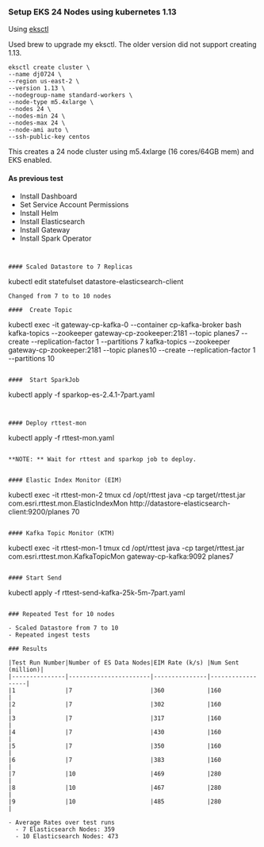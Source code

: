 
### Setup EKS 24 Nodes using kubernetes 1.13

Using [eksctl](https://eksctl.io/)

Used brew to upgrade my eksctl.  The older version did not support creating 1.13.

```
eksctl create cluster \
--name dj0724 \
--region us-east-2 \
--version 1.13 \
--nodegroup-name standard-workers \
--node-type m5.4xlarge \
--nodes 24 \
--nodes-min 24 \
--nodes-max 24 \
--node-ami auto \
--ssh-public-key centos
```

This creates a 24 node cluster using m5.4xlarge (16 cores/64GB mem) and EKS enabled.

#### As previous test

- Install Dashboard
- Set Service Account Permissions
- Install Helm
- Install Elasticsearch 
- Install Gateway 
- Install Spark Operator
```


#### Scaled Datastore to 7 Replicas
```
kubectl edit statefulset datastore-elasticsearch-client
```
Changed from 7 to to 10 nodes

####  Create Topic

```
kubectl exec -it gateway-cp-kafka-0 --container cp-kafka-broker bash
kafka-topics --zookeeper gateway-cp-zookeeper:2181 --topic planes7 --create --replication-factor 1 --partitions 7
kafka-topics --zookeeper gateway-cp-zookeeper:2181 --topic planes10 --create --replication-factor 1 --partitions 10
```

####  Start SparkJob

```
kubectl apply -f sparkop-es-2.4.1-7part.yaml
```


#### Deploy rttest-mon

```
kubectl apply -f rttest-mon.yaml
```

**NOTE: ** Wait for rttest and sparkop job to deploy.


#### Elastic Index Monitor (EIM)

```
kubectl exec -it rttest-mon-2 tmux
cd /opt/rttest
java -cp target/rttest.jar com.esri.rttest.mon.ElasticIndexMon http://datastore-elasticsearch-client:9200/planes 70
```

#### Kafka Topic Monitor (KTM)

```
kubectl exec -it rttest-mon-1 tmux
cd /opt/rttest
java -cp target/rttest.jar com.esri.rttest.mon.KafkaTopicMon gateway-cp-kafka:9092 planes7
```

#### Start Send

```
kubectl apply -f rttest-send-kafka-25k-5m-7part.yaml
```

### Repeated Test for 10 nodes

- Scaled Datastore from 7 to 10
- Repeated ingest tests

### Results

|Test Run Number|Number of ES Data Nodes|EIM Rate (k/s) |Num Sent (million)|
|---------------|-----------------------|---------------|------------------|
|1              |7                      |360            |160               |
|2              |7                      |302            |160               |
|3              |7                      |317            |160               |
|4              |7                      |430            |160               |
|5              |7                      |350            |160               |
|6              |7                      |383            |160               |
|7              |10                     |469            |280               |
|8              |10                     |467            |280               |
|9              |10                     |485            |280               |

- Average Rates over test runs
  - 7 Elasticsearch Nodes: 359
  - 10 Elasticsearch Nodes: 473 




